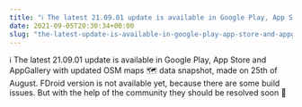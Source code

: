 ```yaml
---
title: "ℹ️ The latest 21.09.01 update is available in Google Play, App Store and AppGallery with updated OSM maps 🗺️ data snapshot, made on 25th of August."
date: 2021-09-05T20:30:34+00:00
slug: "the-latest-update-is-available-in-google-play-app-store-and-appgallery-with-updated-osm-maps-data-snapshot-made-on-25th-of-august"
---
```


ℹ️ The latest 21.09.01 update is available in Google Play, App Store and AppGallery with updated OSM maps 🗺️ data snapshot, made on 25th of August.
FDroid version is not available yet, because there are some build issues. But with the help of the community they should be resolved soon 🤞
